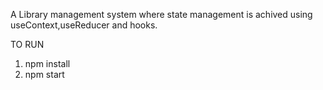 A Library management system where state management is achived using useContext,useReducer and hooks.

TO RUN
1) npm install
2) npm start
